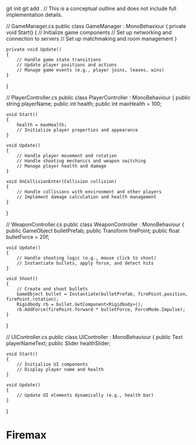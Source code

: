git init
git add .
// This is a conceptual outline and does not include full implementation details.

// GameManager.cs
public class GameManager : MonoBehaviour
{
    private void Start()
    {
        // Initialize game components
        // Set up networking and connection to servers
        // Set up matchmaking and room management
    }

    private void Update()
    {
        // Handle game state transitions
        // Update player positions and actions
        // Manage game events (e.g., player joins, leaves, wins)
    }
}

// PlayerController.cs
public class PlayerController : MonoBehaviour
{
    public string playerName;
    public int health;
    public int maxHealth = 100;

    void Start()
    {
        health = maxHealth;
        // Initialize player properties and appearance
    }

    void Update()
    {
        // Handle player movement and rotation
        // Handle shooting mechanics and weapon switching
        // Manage player health and damage
    }

    void OnCollisionEnter(Collision collision)
    {
        // Handle collisions with environment and other players
        // Implement damage calculation and health management
    }
}

// WeaponController.cs
public class WeaponController : MonoBehaviour
{
    public GameObject bulletPrefab;
    public Transform firePoint;
    public float bulletForce = 20f;

    void Update()
    {
        // Handle shooting logic (e.g., mouse click to shoot)
        // Instantiate bullets, apply force, and detect hits
    }

    void Shoot()
    {
        // Create and shoot bullets
        GameObject bullet = Instantiate(bulletPrefab, firePoint.position, firePoint.rotation);
        Rigidbody rb = bullet.GetComponent<Rigidbody>();
        rb.AddForce(firePoint.forward * bulletForce, ForceMode.Impulse);
    }
}

// UIController.cs
public class UIController : MonoBehaviour
{
    public Text playerNameText;
    public Slider healthSlider;

    void Start()
    {
        // Initialize UI components
        // Display player name and health
    }

    void Update()
    {
        // Update UI elements dynamically (e.g., health bar)
    }
}
# Firemax
